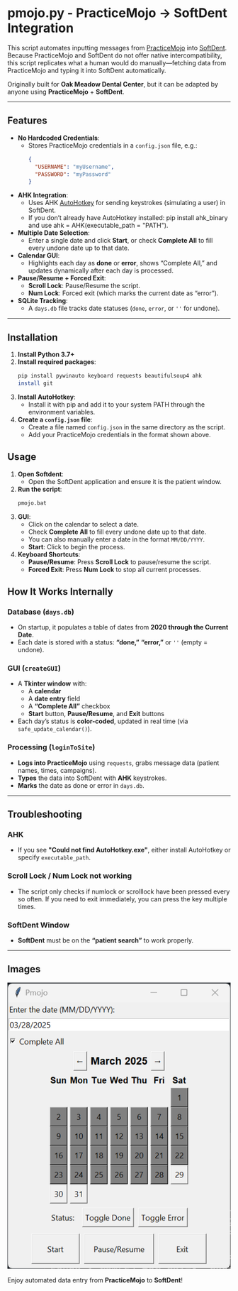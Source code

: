 # pmojo.py - PracticeMojo → SoftDent Integration

This script automates inputting messages from [PracticeMojo](https://practicemojo.com/) into [SoftDent](https://www.carestreamdental.com/en-us/training/softdent/). Because PracticeMojo and SoftDent do not offer native intercompatibility, this script replicates what a human would do manually—fetching data from PracticeMojo and typing it into SoftDent automatically.

Originally built for **Oak Meadow Dental Center**, but it can be adapted by anyone using **PracticeMojo** + **SoftDent**.

---

## Features

- **No Hardcoded Credentials**:  
  - Stores PracticeMojo credentials in a `config.json` file, e.g.:
    ```json
    {
      "USERNAME": "myUsername",
      "PASSWORD": "myPassword"
    }
    ```
- **AHK Integration**:  
  - Uses AHK [AutoHotkey](https://www.autohotkey.com/) for sending keystrokes (simulating a user) in SoftDent.  
  - If you don’t already have AutoHotkey installed: pip install ahk_binary and use ahk = AHK(executable_path = "PATH").
- **Multiple Date Selection**:
  - Enter a single date and click **Start**, or check **Complete All** to fill every undone date up to that date.
- **Calendar GUI**:  
  - Highlights each day as **done** or **error**, shows “Complete All,” and updates dynamically after each day is processed.
- **Pause/Resume + Forced Exit**:  
  - **Scroll Lock**: Pause/Resume the script.  
  - **Num Lock**: Forced exit (which marks the current date as “error”).
- **SQLite Tracking**:  
  - A `days.db` file tracks date statuses (`done`, `error`, or `''` for undone).

---

## Installation

1. **Install Python 3.7+**  
2. **Install required packages**:
   ```bash
   pip install pywinauto keyboard requests beautifulsoup4 ahk
   install git
   ```
3. **Install AutoHotkey**: 
   - Install it with pip and add it to your system PATH through the environment variables.
4. **Create a `config.json` file**:  
   - Create a file named `config.json` in the same directory as the script.  
   - Add your PracticeMojo credentials in the format shown above.

## Usage
1. **Open Softdent**:  
   - Open the SoftDent application and ensure it is the patient window.
2. **Run the script**:
   ```bash
   pmojo.bat
   ```
3. **GUI**:
   - Click on the calendar to select a date.  
   - Check **Complete All** to fill every undone date up to that date.
   - You can also manually enter a date in the format `MM/DD/YYYY`.
   - **Start**: Click to begin the process.
4. **Keyboard Shortcuts**:
   - **Pause/Resume**: Press **Scroll Lock** to pause/resume the script.
   - **Forced Exit**: Press **Num Lock** to stop all current processes.

## How It Works Internally

### Database (`days.db`)
- On startup, it populates a table of dates from **2020 through the Current Date**.  
- Each date is stored with a status: **“done,”** **“error,”** or `''` (empty = undone).

### GUI (`createGUI`)
- A **Tkinter window** with:
  - A **calendar**  
  - A **date entry** field  
  - A **“Complete All”** checkbox  
  - **Start** button, **Pause/Resume**, and **Exit** buttons  
- Each day’s status is **color-coded**, updated in real time (via `safe_update_calendar()`).

### Processing (`loginToSite`)
- **Logs into PracticeMojo** using `requests`, grabs message data (patient names, times, campaigns).  
- **Types** the data into SoftDent with **AHK** keystrokes.  
- **Marks** the date as done or error in `days.db`.

---

## Troubleshooting

### AHK
- If you see **"Could not find AutoHotkey.exe"**, either install AutoHotkey or specify `executable_path`.

### Scroll Lock / Num Lock not working
- The script only checks if numlock or scrolllock have been pressed every so often. If you need to exit immediately, you can press the key multiple times.

### SoftDent Window
- **SoftDent** must be on the **“patient search”** to work properly.

---

## Images
![Calendar GUI](images/ProgramImage.png)

Enjoy automated data entry from **PracticeMojo** to **SoftDent**!
